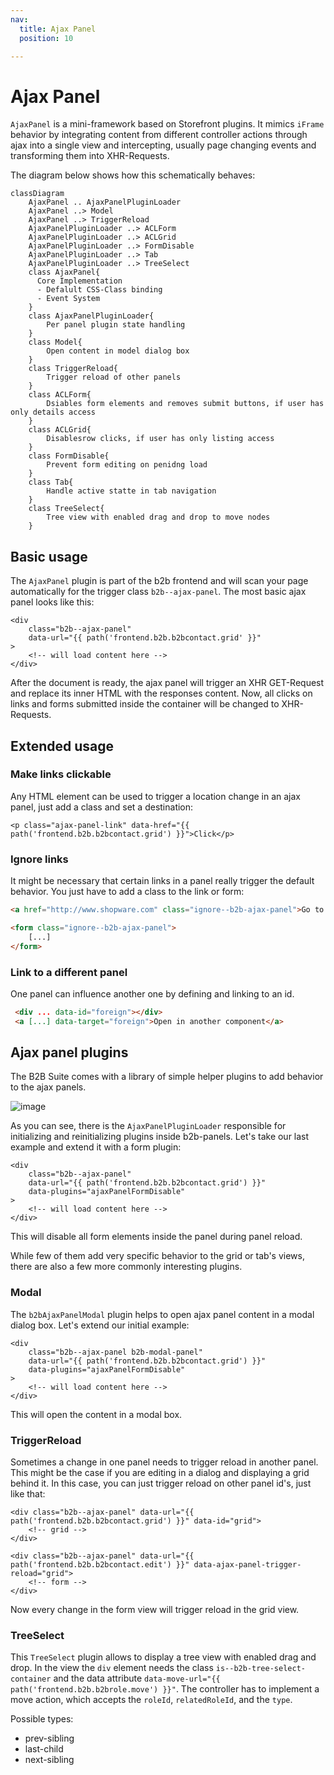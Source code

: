 ```yaml
---
nav:
  title: Ajax Panel
  position: 10

---
```


# Ajax Panel

`AjaxPanel` is a mini-framework based on Storefront plugins. It mimics `iFrame` behavior by integrating content from different controller actions through ajax into a single view and intercepting, usually page changing events and transforming them into XHR-Requests.

The diagram below shows how this schematically behaves:

```mermaid
classDiagram
    AjaxPanel .. AjaxPanelPluginLoader
    AjaxPanel ..> Model
    AjaxPanel ..> TriggerReload
    AjaxPanelPluginLoader ..> ACLForm
    AjaxPanelPluginLoader ..> ACLGrid
    AjaxPanelPluginLoader ..> FormDisable
    AjaxPanelPluginLoader ..> Tab
    AjaxPanelPluginLoader ..> TreeSelect
    class AjaxPanel{
      Core Implementation
      - Defalult CSS-Class binding
      - Event System
    }
    class AjaxPanelPluginLoader{
        Per panel plugin state handling
    }
    class Model{
        Open content in model dialog box
    }
    class TriggerReload{
        Trigger reload of other panels
    }
    class ACLForm{
        Dsiables form elements and removes submit buttons, if user has only details access
    }
    class ACLGrid{
        Disablesrow clicks, if user has only listing access
    }
    class FormDisable{
        Prevent form editing on penidng load
    }
    class Tab{
        Handle active statte in tab navigation
    }
    class TreeSelect{
        Tree view with enabled drag and drop to move nodes
    }
```

## Basic usage

The `AjaxPanel` plugin is part of the b2b frontend and will scan your page automatically for the trigger class `b2b--ajax-panel`.
The most basic ajax panel looks like this:

```twig
<div
    class="b2b--ajax-panel"
    data-url="{{ path('frontend.b2b.b2bcontact.grid' }}"
>
    <!-- will load content here -->
</div>
```

After the document is ready, the ajax panel will trigger an XHR GET-Request and replace its inner HTML with the responses content.
Now, all clicks on links and forms submitted inside the container will be changed to XHR-Requests.

## Extended usage

### Make links clickable

Any HTML element can be used to trigger a location change in an ajax panel, just add a class and set a destination:

```twig
<p class="ajax-panel-link" data-href="{{ path('frontend.b2b.b2bcontact.grid') }}">Click</p>
```

### Ignore links

It might be necessary that certain links in a panel really trigger the default behavior. You just have to add a class to the link or form:

```html
<a href="http://www.shopware.com" class="ignore--b2b-ajax-panel">Go to Shopware Home</a>

<form class="ignore--b2b-ajax-panel">
    [...]
</form>
```

### Link to a different panel

One panel can influence another one by defining and linking to an id.

```html
 <div ... data-id="foreign"></div>
 <a [...] data-target="foreign">Open in another component</a>
```

## Ajax panel plugins

The B2B Suite comes with a library of simple helper plugins to add behavior to the ajax panels.

![image](../../../../../assets/ajax-panel-structure.svg)

As you can see, there is the `AjaxPanelPluginLoader` responsible for initializing and reinitializing plugins inside b2b-panels.
Let's take our last example and extend it with a form plugin:

```twig
<div
    class="b2b--ajax-panel"
    data-url="{{ path('frontend.b2b.b2bcontact.grid') }}"
    data-plugins="ajaxPanelFormDisable"
>
    <!-- will load content here -->
</div>
```

This will disable all form elements inside the panel during panel reload.

While few of them add very specific behavior to the grid or tab's views, there are also a few more commonly interesting plugins.

### Modal

The `b2bAjaxPanelModal` plugin helps to open ajax panel content in a modal dialog box. Let's extend our initial example:

```twig
<div
    class="b2b--ajax-panel b2b-modal-panel"
    data-url="{{ path('frontend.b2b.b2bcontact.grid') }}"
    data-plugins="ajaxPanelFormDisable"
>
    <!-- will load content here -->
</div>
```

This will open the content in a modal box.

### TriggerReload

Sometimes a change in one panel needs to trigger reload in another panel.
This might be the case if you are editing in a dialog and displaying a grid behind it.
In this case, you can just trigger reload on other panel id's, just like that:

```twig
<div class="b2b--ajax-panel" data-url="{{ path('frontend.b2b.b2bcontact.grid') }}" data-id="grid">
    <!-- grid -->
</div>

<div class="b2b--ajax-panel" data-url="{{ path('frontend.b2b.b2bcontact.edit') }}" data-ajax-panel-trigger-reload="grid">
    <!-- form -->
</div>
```

Now every change in the form view will trigger reload in the grid view.

### TreeSelect

This `TreeSelect` plugin allows to display a tree view with enabled drag and drop.
In the view the `div` element needs the class `is--b2b-tree-select-container` and the data attribute <code v-pre>data-move-url="{{ path('frontend.b2b.b2brole.move') }}"</code>.
The controller has to implement a move action, which accepts the `roleId`, `relatedRoleId`, and the `type`.

Possible types:

* prev-sibling
* last-child
* next-sibling
